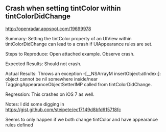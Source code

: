 ## Crash when setting tintColor within tintColorDidChange

http://openradar.appspot.com/19699978

Summary:
Setting the tintColor property of an UIView within tintColorDidChange can lead to a crash if UIAppearance rules are set.

Steps to Reproduce:
Open attached example. Observe crash.

Expected Results:
Should not crash.

Actual Results:
Throws an exception -[__NSArrayM insertObject:atIndex:]: object cannot be nil somewhere inside/near TaggingAppearanceObjectSetterIMP called from tintColorDidChange.

Regression:
This crashes on iOS 7 as well.

Notes:
I did some digging in https://gist.github.com/steipete/ec17149d8bfd615718fc

Seems to only happen if we both change tintColor and have appearance rules defined
